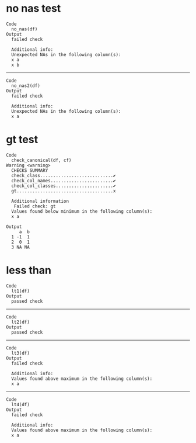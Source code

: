 # no nas test

    Code
      no_nas(df)
    Output
      failed check
      
      Additional info:
      Unexpected NAs in the following column(s):
      x a
      x b

---

    Code
      no_nas2(df)
    Output
      failed check
      
      Additional info:
      Unexpected NAs in the following column(s):
      x a

# gt test

    Code
      check_canonical(df, cf)
    Warning <warning>
      CHECKS SUMMARY
      check_class............................✔
      check_col_names........................✔
      check_col_classes......................✔
      gt.....................................x
      
      Additional information
       Failed check: gt
      Values found below minimum in the following column(s):
      x a
      
    Output
         a  b
      1 -1  1
      2  0  1
      3 NA NA

# less than

    Code
      lt1(df)
    Output
      passed check

---

    Code
      lt2(df)
    Output
      passed check

---

    Code
      lt3(df)
    Output
      failed check
      
      Additional info:
      Values found above maximum in the following column(s):
      x a

---

    Code
      lt4(df)
    Output
      failed check
      
      Additional info:
      Values found above maximum in the following column(s):
      x a

